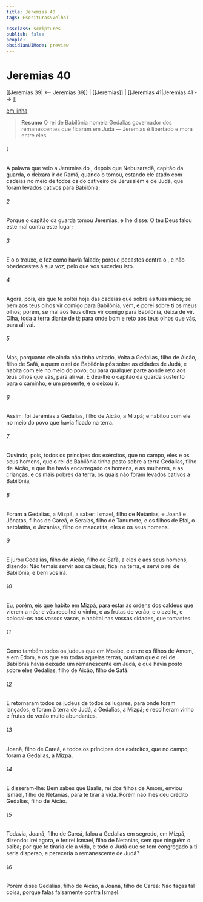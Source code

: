 ```yaml
---
title: Jeremias 40
tags: Escrituras\VelhoT

cssclass: scriptures
publish: false
people:
obsidianUIMode: preview
---
```


# Jeremias 40
[[Jeremias 39| <-- Jeremias 39]] | [[Jeremias]] | [[Jeremias 41|Jeremias 41 --> ]]

[em linha](https://churchofjesuschrist.org/study/scriptures/ot/jer/40?lang=por)

> __Resumo__
O rei de Babilônia nomeia Gedalias governador dos remanescentes que ficaram em Judá — Jeremias é libertado e mora entre eles.

###### 1 
A palavra que veio a Jeremias  do , depois que Nebuzaradã, capitão da guarda, o deixara ir de Ramá, quando o tomou, estando ele atado com cadeias no meio de todos os do cativeiro de Jerusalém e de Judá, que foram levados cativos para Babilônia;

###### 2 
Porque o capitão da guarda tomou Jeremias, e lhe disse: O  teu Deus falou este mal contra este lugar;

###### 3 
E o  o trouxe, e fez como havia falado; porque pecastes contra o , e não obedecestes à sua voz; pelo que vos sucedeu isto.

###### 4 
Agora, pois, eis que te soltei hoje das cadeias que  sobre as tuas mãos; se  bem aos teus olhos vir comigo para Babilônia, vem, e porei sobre ti os meus olhos; porém, se  mal aos teus olhos vir comigo para Babilônia, deixa de vir. Olha, toda a terra  diante de ti; para onde  bom e reto aos teus olhos que vás, para ali vai.

###### 5 
Mas, porquanto ele ainda não tinha voltado,  Volta a Gedalias, filho de Aicão, filho de Safã, a quem o rei de Babilônia pôs sobre as cidades de Judá, e habita com ele no meio do povo; ou para qualquer parte aonde  reto aos teus olhos que vás, para ali vai. E deu-lhe o capitão da guarda sustento para o caminho, e um presente, e o deixou ir.

###### 6 
Assim, foi Jeremias a Gedalias, filho de Aicão, a Mizpá; e habitou com ele no meio do povo que havia ficado na terra.

###### 7 
Ouvindo, pois, todos os príncipes dos exércitos, que  no campo, eles e os seus homens, que o rei de Babilônia tinha posto sobre a terra Gedalias, filho de Aicão, e que lhe havia encarregado os homens, e as mulheres, e as crianças, e os mais pobres da terra, os quais não foram levados cativos a Babilônia,

###### 8 
Foram a Gedalias, a Mizpá, a saber: Ismael, filho de Netanias, e Joanã e Jônatas, filhos de Careá, e Seraías, filho de Tanumete, e os filhos de Efai, o netofatita, e Jezanias, filho de  maacatita, eles e os seus homens.

###### 9 
E jurou Gedalias, filho de Aicão, filho de Safã, a eles e aos seus homens, dizendo: Não temais servir aos caldeus; ficai na terra, e servi o rei de Babilônia, e bem vos irá.

###### 10 
Eu, porém, eis que habito em Mizpá, para estar às ordens dos caldeus que vierem a nós; e vós recolhei o vinho, e as frutas de verão, e o azeite, e colocai-os nos vossos vasos, e habitai nas vossas cidades, que  tomastes.

###### 11 
Como também todos os judeus que  em Moabe, e entre os filhos de Amom, e em Edom, e os que  em todas aquelas terras, ouviram que o rei de Babilônia havia deixado um remanescente em Judá, e que havia posto sobre eles Gedalias, filho de Aicão, filho de Safã.

###### 12 
E retornaram todos os judeus de todos os lugares, para onde foram lançados, e foram à terra de Judá, a Gedalias, a Mizpá; e recolheram vinho e frutas do verão muito abundantes.

###### 13 
Joanã, filho de Careá, e todos os príncipes dos exércitos, que  no campo, foram a Gedalias, a Mizpá.

###### 14 
E disseram-lhe: Bem sabes que Baalis, rei dos filhos de Amom, enviou Ismael, filho de Netanias, para te tirar a vida. Porém não lhes deu crédito Gedalias, filho de Aicão.

###### 15 
Todavia, Joanã, filho de Careá, falou a Gedalias em segredo, em Mizpá, dizendo: Irei agora, e ferirei Ismael, filho de Netanias, sem que ninguém o saiba; por que  te tiraria ele a vida, e todo o Judá que se tem congregado a ti seria disperso, e pereceria o remanescente de Judá?

###### 16 
Porém disse Gedalias, filho de Aicão, a Joanã, filho de Careá: Não faças tal coisa, porque falas falsamente contra Ismael.

